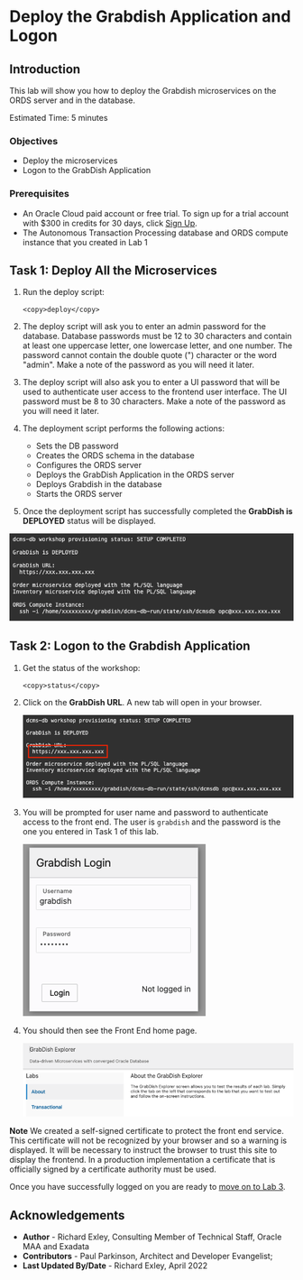 # Deploy the Grabdish Application and Logon

## Introduction

This lab will show you how to deploy the Grabdish microservices on the ORDS server and in the database.

Estimated Time: 5 minutes

### Objectives

-   Deploy the microservices
-   Logon to the GrabDish Application

### Prerequisites

* An Oracle Cloud paid account or free trial. To sign up for a trial account with $300 in credits for 30 days, click [Sign Up](http://oracle.com/cloud/free).
* The Autonomous Transaction Processing database and ORDS compute instance that you created in Lab 1

## Task 1: Deploy All the Microservices

1.  Run the deploy script:

    ```
    <copy>deploy</copy>
    ```

2.  The deploy script will ask you to enter an admin password for the database. Database passwords must be 12 to 30 characters and contain at least one uppercase letter, one lowercase letter, and one number. The password cannot contain the double quote (") character or the word "admin". Make a note of the password as you will need it later.  

3.  The deploy script will also ask you to enter a UI password that will be used to authenticate user access to the frontend user interface. The UI password must be 8 to 30 characters. Make a note of the password as you will need it later.  

4.  The deployment script performs the following actions:
    * Sets the DB password
    * Creates the ORDS schema in the database
    * Configures the ORDS server
    * Deploys the GrabDish Application in the ORDS server
    * Deploys Grabdish in the database
    * Starts the ORDS server

5.  Once the deployment script has successfully completed the **GrabDish is DEPLOYED** status will be displayed.

   ![GrabDish is DEPLOYED Status is Displayed](images/deployed.png " ")

## Task 2: Logon to the Grabdish Application

1.  Get the status of the workshop:

    ```
    <copy>status</copy>
    ```

2.  Click on the **GrabDish URL**.  A new tab will open in your browser.

    ![Clicking the GrabDish URL](images/grabdish-url.png " ")

3. You will be prompted for user name and password to authenticate access to the front end. The user is `grabdish` and the password is the one you entered in Task 1 of this lab.

    ![Application Login UI](images/frontendauthlogin.png " ")

3. You should then see the Front End home page.

    ![Application Front End UI](images/ui-home-page.png " ")

**Note** We created a self-signed certificate to protect the front end service. This certificate will not be recognized by your browser and so a warning is displayed. It will be necessary to instruct the browser to trust this site to display the frontend. In a production implementation a certificate that is officially signed by a certificate authority must be used.

Once you have successfully logged on you are ready to [move on to Lab 3](#next).

## Acknowledgements
* **Author** - Richard Exley, Consulting Member of Technical Staff, Oracle MAA and Exadata
* **Contributors** - Paul Parkinson, Architect and Developer Evangelist;
* **Last Updated By/Date** - Richard Exley, April 2022
